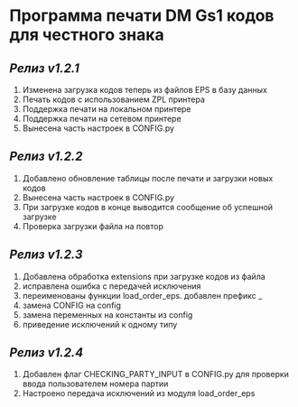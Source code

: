 # Программа печати DM Gs1 кодов для честного знака

## *Релиз v1.2.1*
1. Изменена загрузка кодов теперь из файлов EPS в базу данных
2. Печать кодов с использованием ZPL принтера
3. Поддержка печати на локальном принтере
4. Поддержка печати на сетевом принтере
5. Вынесена часть настроек в CONFIG.py

## *Релиз v1.2.2*
1. Добавлено обновление таблицы после печати и загрузки новых кодов
2. Вынесена часть настроек в CONFIG.py
3. При загрузке кодов в конце выводится сообщение об успешной загрузке
4. Проверка загрузки файла на повтор

## *Релиз v1.2.3*
1. Добавлена обработка extensions при загрузке кодов из файла
2. исправлена ошибка с передачей исключения
3. переименованы функции load_order_eps. добавлен префикс _
4. замена CONFIG на config
5. замена переменных на константы из config
6. приведение исключений к одному типу

## *Релиз v1.2.4*
1. Добавлен флаг CHECKING_PARTY_INPUT в CONFIG.py для проверки ввода пользователем номера партии
2. Настроено передача исключений из модуля load_order_eps